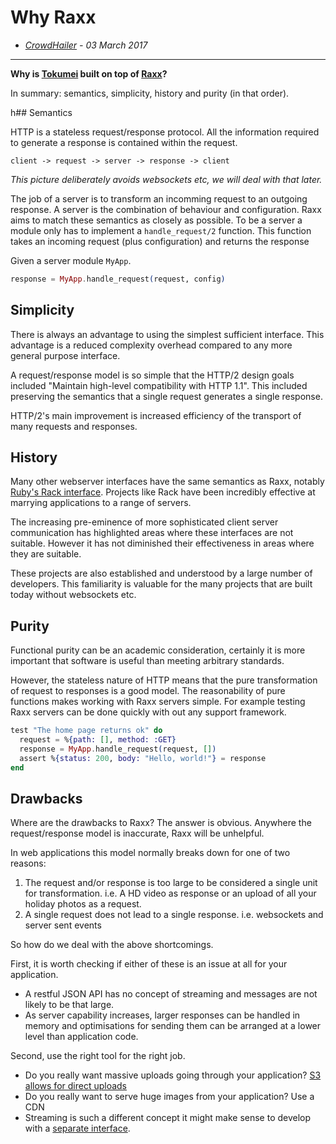 # Why Raxx

- *[CrowdHailer](http://github.com/crowdhailer/) - 03 March 2017*

---

**Why is [Tokumei](https://hexdocs.pm/tokumei/readme.html) built on top of [Raxx](https://github.com/crowdhailer/raxx)?**

In summary: semantics, simplicity, history and purity (in that order).

h## Semantics

HTTP is a stateless request/response protocol.
All the information required to generate a response is contained within the request.

```
client -> request -> server -> response -> client
```
*This picture deliberately avoids websockets etc, we will deal with that later.*

The job of a server is to transform an incomming request to an outgoing response.
A server is the combination of behaviour and configuration.
Raxx aims to match these semantics as closely as possible.
To be a server a module only has to implement a `handle_request/2` function.
This function takes an incoming request (plus configuration) and returns the response

Given a server module `MyApp`.

```elixir
response = MyApp.handle_request(request, config)
```

## Simplicity

There is always an advantage to using the simplest sufficient interface.
This advantage is a reduced complexity overhead compared to any more general purpose interface.

A request/response model is so simple that the HTTP/2 design goals included "Maintain high-level compatibility with HTTP 1.1".
This included preserving the semantics that a single request generates a single response.

HTTP/2's main improvement is increased efficiency of the transport of many requests and responses.

## History

Many other webserver interfaces have the same semantics as Raxx, notably [Ruby's Rack interface](http://rack.github.io/).
Projects like Rack have been incredibly effective at marrying applications to a range of servers.

The increasing pre-eminence of more sophisticated client server communication has highlighted areas where these interfaces are not suitable.
However it has not diminished their effectiveness in areas where they are suitable.

These projects are also established and understood by a large number of developers.
This familiarity is valuable for the many projects that are built today without websockets etc.

## Purity

Functional purity can be an academic consideration, certainly it is more important that software is useful than meeting arbitrary standards.

However, the stateless nature of HTTP means that the pure transformation of request to responses is a good model.
The reasonability of pure functions makes working with Raxx servers simple.
For example testing Raxx servers can be done quickly with out any support framework.

```elixir
test "The home page returns ok" do
  request = %{path: [], method: :GET}
  response = MyApp.handle_request(request, [])
  assert %{status: 200, body: "Hello, world!"} = response
end
```

## Drawbacks

Where are the drawbacks to Raxx?
The answer is obvious.
Anywhere the request/response model is inaccurate, Raxx will be unhelpful.

In web applications this model normally breaks down for one of two reasons:
1. The request and/or response is too large to be considered a single unit for transformation.
  i.e. A HD video as response or an upload of all your holiday photos as a request.
2. A single request does not lead to a single response.
  i.e. websockets and server sent events

So how do we deal with the above shortcomings.

First, it is worth checking if either of these is an issue at all for your application.
- A restful JSON API has no concept of streaming and messages are not likely to be that large.
- As server capability increases, larger responses can be handled in memory and optimisations for sending them can be arranged at a lower level than application code.

Second, use the right tool for the right job.
- Do you really want massive uploads going through your application? [S3 allows for direct uploads](http://docs.aws.amazon.com/AmazonS3/latest/dev/UsingHTTPPOST.html)
- Do you really want to serve huge images from your application? Use a CDN
- Streaming is such a different concept it might make sense to develop with a [separate interface](https://github.com/elixir-lang/plug).
